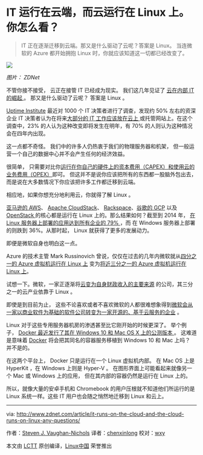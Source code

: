 IT 运行在云端，而云运行在 Linux 上。你怎么看？
===================================================================

> IT 正在逐渐迁移到云端。那又是什么驱动了云呢？答案是 Linux。 当连微软的 Azure 都开始拥抱 Linux 时，你就应该知道这一切都已经改变了。

![](http://zdnet1.cbsistatic.com/hub/i/r/2016/06/24/7d2b00eb-783d-4202-bda2-ca65d45c460a/resize/770xauto/732db8df725ede1cc38972788de71a0b/linux-owns-cloud.jpg)

*图片： ZDNet*

不管你接不接受， 云正在接管 IT 已经成为现实。 我们这几年见证了 [ 云在内部 IT 的崛起 ][1] 。 那又是什么驱动了云呢？ 答案是 Linux 。

[Uptime Institute][2] 最近对 1000 个 IT 决策者进行了调查，发现约 50% 左右的资深企业 IT 决策者认为在将来[大部分的 IT 工作应该放在云上 ][3] 或托管网站上。在这个调查中，23% 的人认为这种改变即将发生在明年，有 70% 的人则认为这种情况会在四年内出现。

这一点都不奇怪。 我们中的许多人仍热衷于我们的物理服务器和机架， 但一般运营一个自己的数据中心并不会产生任何的经济效益。

很简单， 只需要对比你[运行在你自己的硬件上的资本费用（CAPEX）和使用云的业务费用（OPEX）][4]即可。 但这并不是说你应该把所有的东西都一股脑外包出去，而是说在大多数情况下你应该把许多工作都迁移到云端。 

相应地，如果你想充分地利用云，你就得了解 Linux 。

[亚马逊的 AWS][5]、 [Apache CloudStack][6]、 [Rackspace][7]、[谷歌的 GCP][8]  以及 [ OpenStack ][9] 的核心都是运行在 Linux 上的。那么结果如何？截至到 2014 年， [在 Linux 服务器上部署的应用达到所有企业的 79% ][10]，而 在 Windows 服务器上部署的则跌到 36%。从那时起， Linux 就获得了更多的发展动力。

即便是微软自身也明白这一点。

Azure 的技术主管 Mark Russinovich 曾说，仅仅在过去的几年内微软就从[四分之一的 Azure 虚拟机运行在 Linux 上][11] 变为[将近三分之一的 Azure 虚拟机运行在 Linux 上][12]。

试想一下。微软，一家正逐渐将[云变为自身财政收入的主要来源][13] 的公司，其三分之一的云产业依靠于 Linux 。

即使是到目前为止， 这些不论喜欢或者不喜欢微软的人都很难想象得到[微软会从一家以商业软件为基础的软件公司转变为一家开源的、基于云服务的企业][14] 。

Linux 对于这些专用服务器机房的渗透甚至比它刚开始的时候更深了。 举个例子， [Docker 最近发行了其在 Windows 10 和 Mac OS X 上的公测版本 ][15] 。 这难道是意味着 [Docker][16] 将会把其同名的容器服务移植到 Windows 10 和  Mac 上吗？ 并不是的。

在这两个平台上， Docker 只是运行在一个 Linux 虚拟机内部。 在 Mac OS 上是 HyperKit ，在 Windows 上则是 Hyper-V 。 在图形界面上可能看起来就像另一个 Mac 或 Windows 上的应用， 但在其内部的容器仍然是运行在 Linux 上的。

所以，就像大量的安卓手机和 Chromebook 的用户压根就不知道他们所运行的是 Linux 系统一样。这些 IT 用户也会随之悄然地迁移到 Linux 和云上。

--------------------------------------------------------------------------------

via: http://www.zdnet.com/article/it-runs-on-the-cloud-and-the-cloud-runs-on-linux-any-questions/

作者：[Steven J. Vaughan-Nichols][a]
译者：[chenxinlong](https://github.com/chenxinlong)
校对：[wxy](https://github.com/wxy)

本文由 [LCTT](https://github.com/LCTT/TranslateProject) 原创编译，[Linux中国](https://linux.cn/) 荣誉推出

[a]: http://www.zdnet.com/meet-the-team/us/steven-j-vaughan-nichols/
[1]: http://www.zdnet.com/article/2014-the-year-the-cloud-killed-the-datacenter/
[2]: https://uptimeinstitute.com/
[3]: http://www.zdnet.com/article/move-to-cloud-accelerating-faster-than-thought-survey-finds/
[4]: http://www.zdnet.com/article/rethinking-capex-and-opex-in-a-cloud-centric-world/
[5]: https://aws.amazon.com/
[6]: https://cloudstack.apache.org/
[7]: https://www.rackspace.com/en-us
[8]: https://cloud.google.com/
[9]: http://www.openstack.org/
[10]: http://www.zdnet.com/article/linux-foundation-finds-enterprise-linux-growing-at-windows-expense/
[11]: http://news.microsoft.com/bythenumbers/azure-virtual
[12]: http://www.zdnet.com/article/microsoft-nearly-one-in-three-azure-virtual-machines-now-are-running-linux/
[13]: http://www.zdnet.com/article/microsofts-q3-azure-commercial-cloud-strong-but-earnings-revenue-light/
[14]: http://www.zdnet.com/article/why-microsoft-is-turning-into-an-open-source-company/
[15]: http://www.zdnet.com/article/new-docker-betas-for-azure-windows-10-now-available/
[16]: http://www.docker.com/

